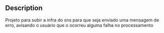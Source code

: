 ## Description

Projeto para subir a infra do sns para que seja enviado uma mensagem de erro, avisando o usuário que o ocorreu alguma falha no processamento